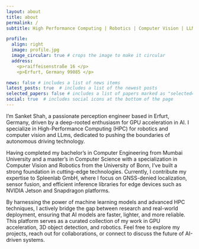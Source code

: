 ```yaml
---
layout: about
title: about
permalink: /
subtitle: High Performance Computing | Robotics | Computer Vision | LLM

profile:
  align: right
  image: profile.jpg
  image_circular: true # crops the image to make it circular
  address: 
    <p>raiffeisenstraße 16 </p>
    <p>Erfurt, Germany 99085 </p>

news: false # includes a list of news items
latest_posts: true  # includes a list of the newest posts
selected_papers: false # includes a list of papers marked as "selected={true}"
social: true  # includes social icons at the bottom of the page
---
```


I’m Sanket Shah, a passionate perception engineer based in Erfurt, Germany, driven by a deep-rooted enthusiasm for GPU acceleration in AI. I specialize in High-Performance Computing (HPC) for robotics and computer vision and LLms, dedicated to pushing the boundaries of autonomous driving technology.

Having completed my bachelor’s in Computer Engineering from Mumbai University and a master’s in Computer Science with a specialization in Computer Vision and Robotics from the University of Bonn, I’ve built a strong foundation in cutting-edge technologies. Currently, I contribute my expertise to Spleenlab GmbH, where I focus on GNSS-denied localization, sensor fusion, and efficient inference libraries for edge devices such as NVIDIA Jetson and Snapdragon platforms.

By harnessing the power of machine learning models and advanced HPC techniques, I actively bridge the gap between research and real-world deployment, ensuring that AI models are faster, lighter, and more reliable. This platform serves as a curated collection of my work in GPU acceleration, 3D object detection, and robotics. Feel free to explore my projects, reach out for collaborations, or connect to discuss the future of AI-driven systems.